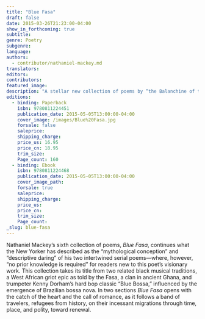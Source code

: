 ```yaml
---
title: "Blue Fasa"
draft: false
date: 2015-03-26T21:23:00-04:00
show_in_forthcoming: true
subtitle:
genre: Poetry
subgenre:
language:
authors:
  - contributor/nathaniel-mackey.md
translators:
editors:
contributors:
featured_image:
description: "A stellar new collection of poems by “the Balanchine of the architecture dance” (_The New York Times_), and winner of the National Book Award in poetry "
editions:
  - binding: Paperback
    isbn: 9780811224451
    publication_date: 2015-05-05T13:00:00-04:00
    cover_image: /images/Blue%20Fasa.jpg
    forsale: false
    saleprice:
    shipping_charge:
    price_us: 16.95
    price_cn: 18.95
    trim_size:
    Page_count: 160
  - binding: Ebook
    isbn: 9780811224468
    publication_date: 2015-05-05T13:00:00-04:00
    cover_image_path:
    forsale: true
    saleprice:
    shipping_charge:
    price_us:
    price_cn:
    trim_size:
    Page_count:
_slug: blue-fasa
---
```


Nathaniel Mackey’s sixth collection of poems, _Blue Fasa_, continues what the New Yorker has described as the “mythological conception” and “descriptive daring” of his two intertwined serial poems—where, however, “no prior knowledge is required” for readers new to this poet’s visionary work. This collection takes its title from two related black musical traditions, a West African griot epic as told by the Fasa, a clan in ancient Ghana, and trumpeter Kenny Dorham’s hard bop classic “Blue Bossa,” influenced by the emergence of Brazilian bossa nova. In two sections _Blue Fasa_ opens with the catch of the heart and the call of romance, as it follows a band of travelers, refugees from history, on their incessant migrations through time, place, and polity, toward renewal.


